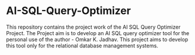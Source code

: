 # AI-SQL-Query-Optimizer
This repository contains the project work of the AI SQL Query Optimizer Project.
The Project aim is to develop an AI SQL query optimizer tool for the personal use of the author - Omkar K. Jadhav.
This project aims to develop this tool only for the relational database management systems.
